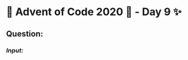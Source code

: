 # :christmas_tree: Advent of Code 2020 :christmas_tree: - Day 9 :sparkles:
## Question: 
>
>
>

### *Input:*

>
>
>